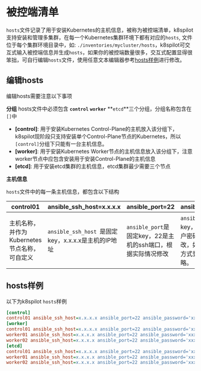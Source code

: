 # 被控端清单
`hosts`文件记录了用于安装Kubernetes的主机信息，被称为被控端清单，k8spilot支持安装和管理多集群，在每一个Kubernetes集群环境下都有对应的`hosts`, 文件位于每个集群环境目录中，如: `./inventories/mycluster/hosts`，k8spilot可交互式输入被控端信息并生成`hosts`，如果你的被控端数量很多，交互式配置显得很笨拙，可自行编辑`hosts`文件，使用任意文本编辑器参考[hosts样例](#hosts样例)进行修改。

## 编辑hosts

编辑hosts需要注意以下事项

**分组**
hosts文件中必须包含 **`control`** **`worker`** **`etcd`**三个分组，分组名称包含在`[]`中

+ **[control]**: 用于安装Kubernetes Control-Plane的主机放入该分组下，k8spilot现阶段只支持安装单个Control-Plane节点的Kubernetes，所以`[control]`分组下只能有一台主机信息。  
+ **[worker]**: 用于安装Kubernetes Worker节点的主机信息放入该分组下，注意worker节点中应包含安装用于安装Control-Plane的主机信息  
+ **[etcd]**: 用于安装etcd集群的主机信息，etcd集群最少需要三个节点

**主机信息**

`hosts`文件中的每一条主机信息，都包含以下结构

| control01 | ansible_ssh_host=x.x.x.x | ansible_port=22 | ansible_password='xxxx' |
| - | - | - | - |
| 主机名称，并作为Kubernetes节点名称，可自定义 | `ansible_ssh_host `是固定key，x.x.x.x是主机的IP地址 | `ansible_port`是固定key，22是主机的ssh端口，根据实际情况修改 | `ansible_password`是固定key，xxxx是主机的root用户密码，根据实际情况修改，如果主控端通过公私钥方式登录主机，密码可省略。 |

## hosts样例

以下为k8spilot `hosts`样例

```ini
[control]
control01 ansible_ssh_host=x.x.x.x ansible_port=22 ansible_password='xxxx'
[worker]
control01 ansible_ssh_host=x.x.x.x ansible_port=22 ansible_password='xxxx'
worker01 ansible_ssh_host=x.x.x.x ansible_port=22 ansible_password='xxxx'
worker02 ansible_ssh_host=x.x.x.x ansible_port=22 ansible_password='xxxx'
[etcd]
control01 ansible_ssh_host=x.x.x.x ansible_port=22 ansible_password='xxxx'
worker01 ansible_ssh_host=x.x.x.x ansible_port=22 ansible_password='xxxx'
worker02 ansible_ssh_host=x.x.x.x ansible_port=22 ansible_password='xxxx'
```
